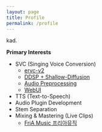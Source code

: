 ```yaml
---
layout: page
title: Profile
permalink: /profile
---
```


kad.

**Primary Interests**
* SVC (Singing Voice Conversion)
  * [ervc-v2](https://github.com/beberry-hidden-singer/enhanced-RVC-v2)
  * [DDSP + Shallow-Diffusion](https://github.com/beberry-hidden-singer/DDSP-shallow-diffusion)
  * [Audio Preprocessing](https://github.com/beberry-hidden-singer/preliminary_preprocessing)
  * [WebUI](https://github.com/beberry-hidden-singer/integrated_webui)
* TTS (Text-to-Speech)
* Audio Plugin Development
* Stem Separation
* Mixing & Mastering (Live Clips)
  * [FriA Music 프리아뮤직](https://www.youtube.com/@fria_music)

